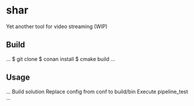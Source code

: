 # shar
Yet another tool for video streaming (WIP)
## Build
...
$ git clone
$ conan install
$ cmake build
...
## Usage
...
   Build solution
   Replace config from conf to build/bin
   Execute pipeline_test
...
